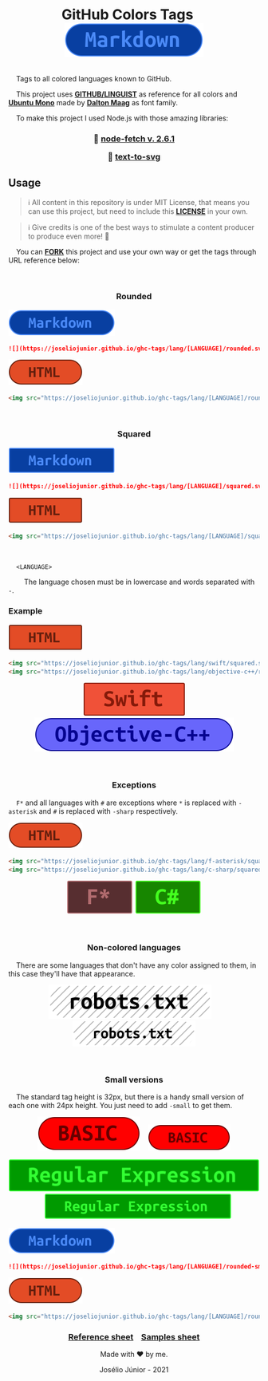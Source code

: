 <h1 align="center">

GitHub Colors Tags&nbsp;&nbsp;&nbsp;&nbsp;![](./lang/markdown/rounded.svg)

</h1>

&nbsp;&nbsp;&nbsp;&nbsp;Tags to all colored languages known to GitHub.

&nbsp;&nbsp;&nbsp;&nbsp;This project uses **[GITHUB/LINGUIST](https://github.com/github/linguist)** as reference for all colors and **[Ubuntu Mono](https://fonts.google.com/specimen/Ubuntu+Mono?query=ubuntu+#license)** made by **[Dalton Maag](https://fonts.google.com/?query=Dalton+Maag)** as font family.

&nbsp;&nbsp;&nbsp;&nbsp;To make this project I used Node.js with those amazing libraries:

<h3 align="center">

📗 [node-fetch v. 2.6.1](https://www.npmjs.com/package/node-fetch)

📗 [text-to-svg](https://www.npmjs.com/package/text-to-svg)

</h3>


## Usage
> ℹ All content in this repository is under MIT License, that means you can use this project, but need to include this **[LICENSE](LICENSE)** in your own.

> ℹ Give credits is one of the best ways to stimulate a content producer to produce even more! 🤩

&nbsp;&nbsp;&nbsp;&nbsp;You can **[FORK](https://github.com/joseliojunior/ghc-tags.git)** this project and use your own way or get the tags through URL reference below:

<br>
<h3 align="center">Rounded</h3>

![](./lang/markdown/rounded-small.svg)
~~~markdown
![](https://joseliojunior.github.io/ghc-tags/lang/[LANGUAGE]/rounded.svg)
~~~
![](./lang/html/rounded-small.svg)
~~~html
<img src="https://joseliojunior.github.io/ghc-tags/lang/[LANGUAGE]/rounded.svg">
~~~

<br>
<h3 align="center">Squared</h3>

![](./lang/markdown/squared-small.svg)
~~~markdown
![](https://joseliojunior.github.io/ghc-tags/lang/[LANGUAGE]/squared.svg)
~~~
![](./lang/html/squared-small.svg)
~~~html
<img src="https://joseliojunior.github.io/ghc-tags/lang/[LANGUAGE]/squared.svg">
~~~

<br>

&nbsp;&nbsp;&nbsp;&nbsp;`<LANGUAGE>`

&nbsp;&nbsp;&nbsp;&nbsp;&nbsp;&nbsp;&nbsp;&nbsp;The language chosen must be in lowercase and words separated with `-`.

### Example
![](./lang/html/squared-small.svg)
~~~html
<img src="https://joseliojunior.github.io/ghc-tags/lang/swift/squared.svg">
<img src="https://joseliojunior.github.io/ghc-tags/lang/objective-c++/rounded.svg">
~~~
<div align="center">

![](./lang/swift/squared.svg) ![](./lang/objective-c++/rounded.svg)
  
</div>

<br>
<h3 align="center">Exceptions</h3>

&nbsp;&nbsp;&nbsp;&nbsp;`F*` and all languages with `#` are exceptions where `*` is replaced with `-asterisk` and `#` is replaced with `-sharp` respectively.

![](./lang/html/rounded-small.svg)
~~~html
<img src="https://joseliojunior.github.io/ghc-tags/lang/f-asterisk/squared.svg">
<img src="https://joseliojunior.github.io/ghc-tags/lang/c-sharp/squared.svg">
~~~
<div align="center">

![](./lang/f-asterisk/squared.svg) ![](./lang/c-sharp/squared.svg)

</div>

<br>
<h3 align="center">Non-colored languages</h3>

&nbsp;&nbsp;&nbsp;&nbsp;There are some languages that don't have any color assigned to them, in this case they'll have that appearance.

<div align="center">

![](./lang/robots.txt/rounded.svg)&nbsp;&nbsp;&nbsp;&nbsp;![](./lang/robots.txt/rounded-small.svg)

</div>

<br>
<h3 align="center">Small versions</h3>

&nbsp;&nbsp;&nbsp;&nbsp;The standard tag height is 32px, but there is a handy small version of each one with 24px height. You just need to add `-small` to get them.

<div align="center">

![](./lang/basic/rounded.svg)&nbsp;&nbsp;&nbsp;&nbsp;![](./lang/basic/rounded-small.svg)

![](./lang/regular-expression/squared.svg)&nbsp;&nbsp;&nbsp;&nbsp;![](./lang/regular-expression/squared-small.svg)

</div>

![](./lang/markdown/rounded-small.svg)
~~~markdown
![](https://joseliojunior.github.io/ghc-tags/lang/[LANGUAGE]/rounded-small.svg)
~~~
![](./lang/html/rounded-small.svg)
~~~html
<img src="https://joseliojunior.github.io/ghc-tags/lang/[LANGUAGE]/rounded-small.svg">
~~~

<div align="center">

### [Reference sheet](reference/README.md)&nbsp;&nbsp;&nbsp;&nbsp;[Samples sheet](samples/README.md)

Made with ❤ by me.

Josélio Júnior - 2021

</div>


